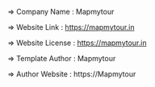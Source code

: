   =>  Company Name    : Mapmytour

  =>  Website Link    : https://mapmytour.in

  =>  Website License : https://mapmytour.in

  =>  Template Author  : Mapmytour

  =>  Author Website   : https://Mapmytour

